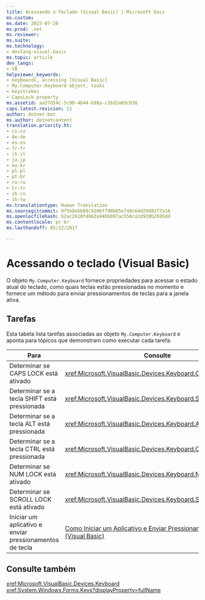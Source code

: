 ```yaml
---
title: Acessando o Teclado (Visual Basic) | Microsoft Docs
ms.custom: 
ms.date: 2015-07-20
ms.prod: .net
ms.reviewer: 
ms.suite: 
ms.technology:
- devlang-visual-basic
ms.topic: article
dev_langs:
- VB
helpviewer_keywords:
- keyboards, accessing [Visual Basic]
- My.Computer.Keyboard object, tasks
- keystrokes
- CapsLock property
ms.assetid: aa37d54c-5c98-4b44-b98a-c26d2a03c038
caps.latest.revision: 11
author: dotnet-bot
ms.author: dotnetcontent
translation.priority.ht:
- cs-cz
- de-de
- es-es
- fr-fr
- it-it
- ja-jp
- ko-kr
- pl-pl
- pt-br
- ru-ru
- tr-tr
- zh-cn
- zh-tw
ms.translationtype: Human Translation
ms.sourcegitcommit: 9f5b8ebb69c9206ff90b05e748c64d29d82f7a16
ms.openlocfilehash: b2ac2610f4063a94bb097ac558ca1d939b2695dd
ms.contentlocale: pt-br
ms.lasthandoff: 05/22/2017

---
```

# <a name="accessing-the-keyboard-visual-basic"></a>Acessando o teclado (Visual Basic)
O objeto `My.Computer.Keyboard` fornece propriedades para acessar o estado atual do teclado, como quais teclas estão pressionadas no momento e fornece um método para enviar pressionamentos de teclas para a janela ativa.  
  
## <a name="tasks"></a>Tarefas  
 Esta tabela lista tarefas associadas ao objeto `My.Computer.Keyboard` e aponta para tópicos que demonstram como executar cada tarefa.  
  
|Para|Consulte|  
|--------|---------|  
|Determinar se CAPS LOCK está ativado|<xref:Microsoft.VisualBasic.Devices.Keyboard.CapsLock%2A>|  
|Determinar se a tecla SHIFT está pressionada|<xref:Microsoft.VisualBasic.Devices.Keyboard.ShiftKeyDown%2A>|  
|Determinar se a tecla ALT está pressionada|<xref:Microsoft.VisualBasic.Devices.Keyboard.AltKeyDown%2A>|  
|Determinar se a tecla CTRL está pressionada|<xref:Microsoft.VisualBasic.Devices.Keyboard.CtrlKeyDown%2A>|  
|Determinar se NUM LOCK está ativado|<xref:Microsoft.VisualBasic.Devices.Keyboard.NumLock%2A>|  
|Determinar se SCROLL LOCK está ativado|<xref:Microsoft.VisualBasic.Devices.Keyboard.ScrollLock%2A>|  
|Iniciar um aplicativo e enviar pressionamentos de tecla|[Como Iniciar um Aplicativo e Enviar Pressionamentos de tecla (Visual Basic)](../../../../visual-basic/developing-apps/programming/computer-resources/how-to-start-an-application-and-send-it-keystrokes.md)|  
  
## <a name="see-also"></a>Consulte também  
 <xref:Microsoft.VisualBasic.Devices.Keyboard>   
 <xref:System.Windows.Forms.Keys?displayProperty=fullName>
